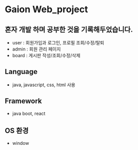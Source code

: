 # Gaion Web_project

## 혼자 개발 하며 공부한 것을 기록해두었습니다.
- user  : 회원가입과 로그인, 프로필 조회/수정/탈퇴
- admin : 회원 관리 페이지
- board : 게시판 작성/조회/수정/삭제

## Language
- java, javascript, css, html 사용

## Framework
- java boot, react

## OS 환경
- window


